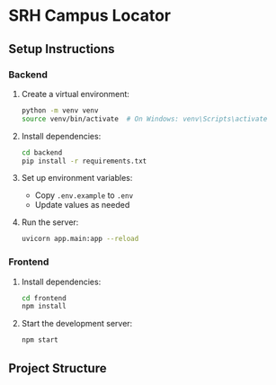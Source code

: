 # SRH Campus Locator

## Setup Instructions

### Backend
1. Create a virtual environment:
   ```bash
   python -m venv venv
   source venv/bin/activate  # On Windows: venv\Scripts\activate
   ```

2. Install dependencies:
   ```bash
   cd backend
   pip install -r requirements.txt
   ```

3. Set up environment variables:
   - Copy `.env.example` to `.env`
   - Update values as needed

4. Run the server:
   ```bash
   uvicorn app.main:app --reload
   ```

### Frontend
1. Install dependencies:
   ```bash
   cd frontend
   npm install
   ```

2. Start the development server:
   ```bash
   npm start
   ```

## Project Structure 